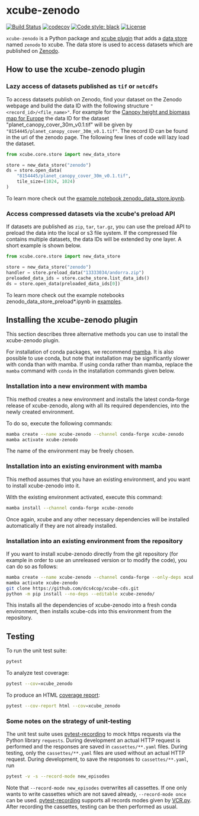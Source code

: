 # xcube-zenodo

[![Build Status](https://github.com/xcube-dev/xcube-zenodo/actions/workflows/unittest-workflow.yml/badge.svg?branch=main)](https://github.com/xcube-dev/xcube-zenodo/actions)
[![codecov](https://codecov.io/gh/xcube-dev/xcube-zenodo/graph/badge.svg?token=ktcp1maEgz)](https://codecov.io/gh/xcube-dev/xcube-zenodo)
[![Code style: black](https://img.shields.io/badge/code%20style-black-000000.svg)](https://github.com/psf/black)
[![License](https://img.shields.io/github/license/dcs4cop/xcube-smos)](https://github.com/xcube-dev/xcube-zenodo/blob/main/LICENSE)

`xcube-zenodo` is a Python package and
[xcube plugin](https://xcube.readthedocs.io/en/latest/plugins.html) that adds a
[data store](https://xcube.readthedocs.io/en/latest/api.html#data-store-framework)
named `zenodo` to xcube. The data store is used to access datasets which are published
on [Zenodo](https://zenodo.org/).


## How to use the xcube-zenodo plugin

### Lazy access of datasets published as `tif` or `netcdfs`

To access datasets publish on Zenodo, find your dataset on the Zenodo webpage and build
the data ID with the following structure `"<record_id>/<file_name>"`. For example for 
the [Canopy height and biomass map for Europe](https://zenodo.org/records/8154445) the
data ID for the dataset "planet_canopy_cover_30m_v0.1.tif" will be given by
`"8154445/planet_canopy_cover_30m_v0.1.tif"`. The record ID can be found in the url of 
the zenodo page. The following few lines of code will lazy load the dataset. 

```python
from xcube.core.store import new_data_store

store = new_data_store("zenodo")
ds = store.open_data(
    "8154445/planet_canopy_cover_30m_v0.1.tif",
    tile_size=(1024, 1024)
)
```

To learn more check out the [example notebook zenodo_data_store.ipynb](examples/zenodo_data_store.ipynb).


### Access compressed datasets via the xcube's preload API

If datasets are published as `zip`, `tar`, `tar.gz`, you can use the preload API to
preload the data into the local or s3 file system. If the compressed file contains
multiple datasets, the data IDs will be extended by one layer. A short example is shown
below.

```python
from xcube.core.store import new_data_store

store = new_data_store("zenodo")
handler = store.preload_data("13333034/andorra.zip")
preloaded_data_ids = store.cache_store.list_data_ids()
ds = store.open_data(preloaded_data_ids[0])
```

To learn more check out the example notebooks zenodo_data_store_preload*.ipynb in
[examples](examples).


## Installing the xcube-zenodo plugin

This section describes three alternative methods you can use to install the
xcube-zenodo plugin.

For installation of conda packages, we recommend
[mamba](https://mamba.readthedocs.io/). It is also possible to use conda,
but note that installation may be significantly slower with conda than with
mamba. If using conda rather than mamba, replace the `mamba` command with
`conda` in the installation commands given below.

### Installation into a new environment with mamba

This method creates a new environment and installs the latest conda-forge
release of xcube-zenodo, along with all its required dependencies, into the
newly created environment.

To do so, execute the following commands:

```bash
mamba create --name xcube-zenodo --channel conda-forge xcube-zenodo
mamba activate xcube-zenodo
```

The name of the environment may be freely chosen.

### Installation into an existing environment with mamba

This method assumes that you have an existing environment, and you want
to install xcube-zenodo into it.

With the existing environment activated, execute this command:

```bash
mamba install --channel conda-forge xcube-zenodo
```

Once again, xcube and any other necessary dependencies will be installed
automatically if they are not already installed.

### Installation into an existing environment from the repository

If you want to install xcube-zenodo directly from the git repository (for example
in order to use an unreleased version or to modify the code), you can
do so as follows:

```bash
mamba create --name xcube-zenodo --channel conda-forge --only-deps xcube-zenodo
mamba activate xcube-zenodo
git clone https://github.com/dcs4cop/xcube-cds.git
python -m pip install --no-deps --editable xcube-zenodo/
```

This installs all the dependencies of xcube-zenodo into a fresh conda environment,
then installs xcube-cds into this environment from the repository.

## Testing <a name="testing"></a>

To run the unit test suite:

```bash
pytest
```

To analyze test coverage:

```bash
pytest --cov=xcube_zenodo
```

To produce an HTML
[coverage report](https://pytest-cov.readthedocs.io/en/latest/reporting.html):

```bash
pytest --cov-report html --cov=xcube_zenodo
```

### Some notes on the strategy of unit-testing <a name="unittest_strategy"></a>

The unit test suite uses [pytest-recording](https://pypi.org/project/pytest-recording/)
to mock https requests via the Python library `requests`. During development an
actual HTTP request is performed and the responses are saved in `cassettes/**.yaml`
files. During testing, only the `cassettes/**.yaml` files are used without an actual
HTTP request. During development, to save the responses to `cassettes/**.yaml`, run

```bash
pytest -v -s --record-mode new_episodes
```
Note that `--record-mode new_episodes` overwrites all cassettes. If one only
wants to write cassettes which are not saved already, `--record-mode once` can be used.
[pytest-recording](https://pypi.org/project/pytest-recording/) supports all records modes given by [VCR.py](https://vcrpy.readthedocs.io/en/latest/usage.html#record-modes).
After recording the cassettes, testing can be then performed as usual.